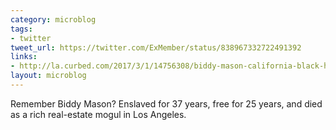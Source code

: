 ```yaml
---
category: microblog
tags:
- twitter
tweet_url: https://twitter.com/ExMember/status/838967332722491392
links:
- http://la.curbed.com/2017/3/1/14756308/biddy-mason-california-black-history
layout: microblog
---
```

Remember Biddy Mason? Enslaved for 37 years, free for 25 years, and died as a rich real-estate mogul in Los Angeles.
